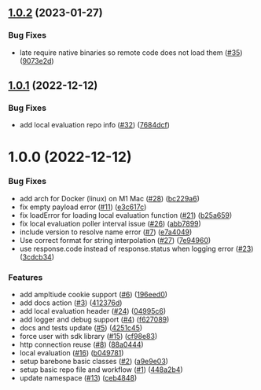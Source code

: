 ## [1.0.2](https://github.com/amplitude/experiment-ruby-server/compare/v1.0.1...v1.0.2) (2023-01-27)


### Bug Fixes

* late require native binaries so remote code does not load them ([#35](https://github.com/amplitude/experiment-ruby-server/issues/35)) ([9073e2d](https://github.com/amplitude/experiment-ruby-server/commit/9073e2da6ccc2f8cfe7ed99d65b2b74c31f73154))

## [1.0.1](https://github.com/amplitude/experiment-ruby-server/compare/v1.0.0...v1.0.1) (2022-12-12)


### Bug Fixes

* add local evaluation repo info ([#32](https://github.com/amplitude/experiment-ruby-server/issues/32)) ([7684dcf](https://github.com/amplitude/experiment-ruby-server/commit/7684dcf9a760c6f7c3d37842dbb95dde0be91652))

# 1.0.0 (2022-12-12)


### Bug Fixes

* add arch for Docker (linux) on M1 Mac ([#28](https://github.com/amplitude/experiment-ruby-server/issues/28)) ([bc229a6](https://github.com/amplitude/experiment-ruby-server/commit/bc229a6293e7a978b489a7ed04fb9b1f104b2096))
* fix empty payload error ([#11](https://github.com/amplitude/experiment-ruby-server/issues/11)) ([e3c617c](https://github.com/amplitude/experiment-ruby-server/commit/e3c617c2cfcc67cd78462e0eb9e141230b944600))
* fix loadError for loading local evaluation function ([#21](https://github.com/amplitude/experiment-ruby-server/issues/21)) ([b25a659](https://github.com/amplitude/experiment-ruby-server/commit/b25a659e6aab0d8ac6b5f9828a940bdacd74db03))
* fix local evaluation poller interval issue ([#26](https://github.com/amplitude/experiment-ruby-server/issues/26)) ([abb7899](https://github.com/amplitude/experiment-ruby-server/commit/abb78990155d3329d8cc5f9e4889cc2111eac3a0))
* include version to resolve name error ([#7](https://github.com/amplitude/experiment-ruby-server/issues/7)) ([e7a4049](https://github.com/amplitude/experiment-ruby-server/commit/e7a40493950475c97de80f1dfb562b2218869905))
* Use correct format for string interpolation ([#27](https://github.com/amplitude/experiment-ruby-server/issues/27)) ([7e94960](https://github.com/amplitude/experiment-ruby-server/commit/7e94960eed039f3345c61cc23b8727878b58236b))
* use response.code instead of response.status when logging error ([#23](https://github.com/amplitude/experiment-ruby-server/issues/23)) ([3cdcb34](https://github.com/amplitude/experiment-ruby-server/commit/3cdcb342b50550d6e876241f08951f7e1a76ff43))


### Features

* add ampltiude cookie support ([#6](https://github.com/amplitude/experiment-ruby-server/issues/6)) ([196eed0](https://github.com/amplitude/experiment-ruby-server/commit/196eed0c75b0d6cf230ac1f0a9f34e70dc9ba755))
* add docs action ([#3](https://github.com/amplitude/experiment-ruby-server/issues/3)) ([412376d](https://github.com/amplitude/experiment-ruby-server/commit/412376d41aba4f112487402c1ee88d4ac0b39ea9))
* add local evaluation header ([#24](https://github.com/amplitude/experiment-ruby-server/issues/24)) ([04995c6](https://github.com/amplitude/experiment-ruby-server/commit/04995c61b4d09a952d63b286f75bd9538a0dfd34))
* add logger and debug support ([#4](https://github.com/amplitude/experiment-ruby-server/issues/4)) ([f627089](https://github.com/amplitude/experiment-ruby-server/commit/f6270895f28887b27bffec8b2c2c9f67169d8698))
* docs and tests update ([#5](https://github.com/amplitude/experiment-ruby-server/issues/5)) ([4251c45](https://github.com/amplitude/experiment-ruby-server/commit/4251c455498e20e8be1c1f51b8afe08c6f97709a))
* force user with sdk library ([#15](https://github.com/amplitude/experiment-ruby-server/issues/15)) ([cf98e83](https://github.com/amplitude/experiment-ruby-server/commit/cf98e83c32b77025ae759457d46150753bce47fd))
* http connection reuse ([#8](https://github.com/amplitude/experiment-ruby-server/issues/8)) ([88a0444](https://github.com/amplitude/experiment-ruby-server/commit/88a0444abbec2d33f35ce7457484c327e3f42ef4))
* local evaluation ([#16](https://github.com/amplitude/experiment-ruby-server/issues/16)) ([b049781](https://github.com/amplitude/experiment-ruby-server/commit/b0497817f331a6bc8cb962b36c1068b56150fa9a))
* setup barebone basic classes ([#2](https://github.com/amplitude/experiment-ruby-server/issues/2)) ([a9e9e03](https://github.com/amplitude/experiment-ruby-server/commit/a9e9e03ba4979e5b3aba67d49d9c94cc4ee2c62b))
* setup basic repo file and workflow ([#1](https://github.com/amplitude/experiment-ruby-server/issues/1)) ([448a2b4](https://github.com/amplitude/experiment-ruby-server/commit/448a2b4dec4b5df15c18d60ec2cc1e282e0ac15d))
* update namespace ([#13](https://github.com/amplitude/experiment-ruby-server/issues/13)) ([ceb4848](https://github.com/amplitude/experiment-ruby-server/commit/ceb4848083f82877d9fcd2227bb3bdc2bfaad5e4))

